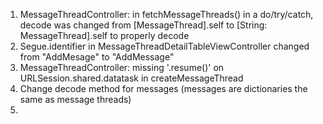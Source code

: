 1. MessageThreadController: in fetchMessageThreads() in a do/try/catch, decode was changed from [MessageThread].self to [String: MessageThread].self to properly decode
2. Segue.identifier in MessageThreadDetailTableViewController changed from "AddMesage" to "AddMessage"
3. MessageThreadController: missing '.resume()' on URLSession.shared.datatask in createMessageThread
4. Change decode method for messages (messages are dictionaries the same as message threads)
5. 
